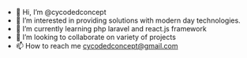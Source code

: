 - 👋 Hi, I’m @cycodedconcept
- 👀 I’m interested in providing solutions with modern day technologies.
- 🌱 I’m currently learning php laravel and react.js framework
- 💞️ I’m looking to collaborate on variety of projects
- 📫 How to reach me cycodedconcept@gmail.com

<!---
cycodedconcept/cycodedconcept is a ✨ special ✨ repository because its `README.md` (this file) appears on your GitHub profile.
You can click the Preview link to take a look at your changes.
--->
